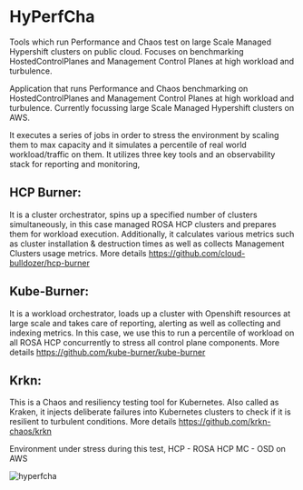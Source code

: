 # HyPerfCha
Tools which run Performance and Chaos test on large Scale Managed Hypershift clusters on public cloud. Focuses on benchmarking HostedControlPlanes and Management Control Planes at high workload and turbulence. 

Application that runs Performance and Chaos benchmarking on HostedControlPlanes and Management Control Planes at high workload and turbulence. Currently focussing large Scale Managed Hypershift clusters on AWS. 

It executes a series of jobs in order to stress the environment by scaling them to max capacity and it simulates a percentile of real world workload/traffic on them. It utilizes three key tools and an observability stack for reporting and monitoring, 

## HCP Burner: 
It is a cluster orchestrator, spins up a specified number of clusters simultaneously, in this case managed ROSA HCP clusters and prepares them for workload execution. Additionally, it calculates various metrics such as cluster installation & destruction times as well as collects Management Clusters usage metrics.
More details https://github.com/cloud-bulldozer/hcp-burner 

## Kube-Burner:
It is a workload orchestrator, loads up a cluster with Openshift resources at large scale and takes care of reporting, alerting as well as collecting and indexing metrics. In this case, we use this to run a percentile of workload on all ROSA HCP concurrently to stress all control plane components.
More details https://github.com/kube-burner/kube-burner

## Krkn: 
This is a Chaos and resiliency testing tool for Kubernetes. Also called as Kraken, it injects deliberate failures into Kubernetes clusters to check if it is resilient to turbulent conditions.
More details https://github.com/krkn-chaos/krkn

Environment under stress during this test,
HCP - ROSA HCP
MC - OSD on AWS 

![hyperfcha](https://github.com/user-attachments/assets/eb71c501-6c7b-4c4b-93e8-9f32d6651dfe)


